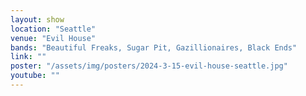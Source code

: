 ```yaml
---
layout: show
location: "Seattle"
venue: "Evil House"
bands: "Beautiful Freaks, Sugar Pit, Gazillionaires, Black Ends"
link: ""
poster: "/assets/img/posters/2024-3-15-evil-house-seattle.jpg"
youtube: ""
---
```



